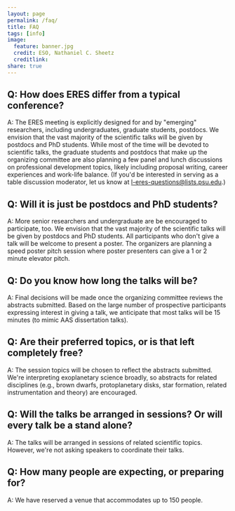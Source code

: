 ```yaml
---
layout: page
permalink: /faq/
title: FAQ
tags: [info]
image:
  feature: banner.jpg
  credit: ESO, Nathaniel C. Sheetz
  creditlink: 
share: true
---
```


Q:  How does ERES differ from a typical conference?
---
A:  The ERES meeting is explicitly designed for and by "emerging" researchers, including undergraduates, graduate students, postdocs.  We envision that the vast majority of the scientific talks will be given by postdocs and PhD students.  While most of the time will be devoted to scientific talks, the graduate students and postdocs that make up the organizing committee are also planning a few panel and lunch discussions on professional development topics, likely including proposal writing, career experiences and work-life balance.  (If you'd be interested in serving as a table discussion moderator, let us know at [l-eres-questions@lists.psu.edu](l-eres-questions@lists.psu.edu).)

Q:  Will it is just be postdocs and PhD students?
---
A:  More senior researchers and undergraduate are be encouraged to participate, too.  We envision that the vast majority of the scientific talks will be given by postdocs and PhD students.  All participants who don't give a talk will be welcome to present a poster.  The organizers are planning a speed poster pitch session where poster presenters can give a 1 or 2 minute elevator pitch.  

Q:  Do you know how long the talks will be?
---
A:  Final decisions will be made once the organizing committee reviews the abstracts submitted.  Based on the large number of prospective participants expressing interest in giving a talk, we anticipate that most talks will be 15 minutes (to mimic AAS dissertation talks).

Q:  Are their preferred topics, or is that left completely free?
--- 
A:  The session topics will be chosen to reflect the abstracts submitted.  We're interpreting exoplanetary science broadly, so abstracts for related disciplines (e.g., brown dwarfs, protoplanetary disks, star formation, related instrumentation and theory) are encouraged.

Q:  Will the talks be arranged in sessions? Or will every talk be a stand alone?
---
A:  The talks will be arranged in sessions of related scientific topics.  However, we're not asking speakers to coordinate their talks.  

Q:  How many people are expecting, or preparing for?
--- 
A:  We have reserved a venue that accommodates up to 150 people.  
